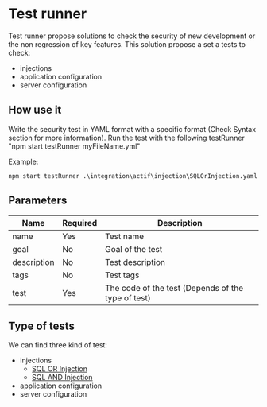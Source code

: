 # Test runner

Test runner propose solutions to check the security of new development or the non regression of key features.
This solution propose a set a tests to check:
* injections
* application configuration
* server configuration

## How use it

Write the security test in YAML format with a specific format (Check Syntax section for more information).
Run the test with the following testRunner "npm start testRunner myFileName.yml"

Example:
```
npm start testRunner .\integration\actif\injection\SQLOrInjection.yaml
```

## Parameters

| Name        | Required | Description 
| ----------- | -------- | ------------
| name        | Yes      | Test name
| goal        | No       | Goal of the test
| description | No       | Test description
| tags        | No       | Test tags
| test        | Yes      | The code of the test (Depends of the type of test)


## Type of tests

We can find three kind of test:

* injections
    * [SQL OR Injection](./executor/doc/SQLOrInjection.MD)
    * [SQL AND Injection](./executor/doc/SQLAndInjection.MD)
* application configuration
* server configuration